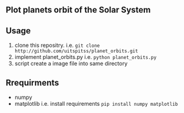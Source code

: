 ## Plot planets orbit of the Solar System

## Usage
1. clone this repositry. i.e. `git clone http://github.com/uitspitss/planet_orbits.git`
2. implement planet_orbits.py i.e. `python planet_orbits.py`
3. script create a image file into same directory

## Rrequirments
* numpy
* matplotlib
i.e. install requirements
`pip install numpy matplotlib`
